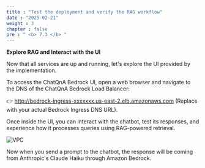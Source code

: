 ```yaml
---
title : "Test the deployment and verify the RAG workflow"
date : "2025-02-21"
weight : 3
chapter : false
pre : " <b> 7.3 </b> "
---
```

**Explore RAG and Interact with the UI**

Now that all services are up and running, let's explore the UI provided by the implementation.

To access the ChatQnA Bedrock UI, open a web browser and navigate to the DNS of the ChatQnA Bedrock Load Balancer:

👉 http://bedrock-ingress-xxxxxxx.us-east-2.elb.amazonaws.com (Replace with your actual Bedrock Ingress DNS URL).

Once inside the UI, you can interact with the chatbot, test its responses, and experience how it processes queries using RAG-powered retrieval.

![VPC](10000/images/5.fwd/image124.png)

Now when you send a prompt to the chatbot, the response will be coming from Anthropic's Claude Haiku through Amazon Bedrock.